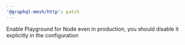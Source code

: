 ```yaml
---
'@graphql-mesh/http': patch
---
```


Enable Playground for Node even in production, you should disable it explicitly in the configuration
